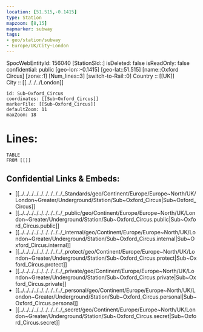```yaml
---
location: [51.515,-0.1415] 
type: Station 
mapzoom: [8,15] 
mapmarker: subway 
tags:
- geo/station/subway
- Europe/UK/City~London
---
```

SpocWebEntityId: 156040
[StationSId::] 
isDeleted: false
isReadOnly: false
confidential: public
[geo-lon::-0.1415] 
[geo-lat::51.515] 
[name::Oxford Circus] 
[zone::1] 
[Num_lines::3] 
[switch-to-Rail::0] 
Country :: [[UK]]  
City :: [[../../../London]]  


```leaflet
id: Sub~Oxford_Circus
coordinates: [[Sub~Oxford_Circus]] 
markerFile: [[Sub~Oxford_Circus]] 
defaultZoom: 11 
maxZoom: 18
```


# Lines: 
```dataview
TABLE 
FROM [[]] 
```

## Confidential Links & Embeds: 
- [[../../../../../../../../../_Standards/geo/Continent/Europe/Europe~North/UK/London~Greater/Underground/Station/Sub~Oxford_Circus|Sub~Oxford_Circus]] 
- [[../../../../../../../../../_public/geo/Continent/Europe/Europe~North/UK/London~Greater/Underground/Station/Sub~Oxford_Circus.public|Sub~Oxford_Circus.public]] 
- [[../../../../../../../../../_internal/geo/Continent/Europe/Europe~North/UK/London~Greater/Underground/Station/Sub~Oxford_Circus.internal|Sub~Oxford_Circus.internal]] 
- [[../../../../../../../../../_protect/geo/Continent/Europe/Europe~North/UK/London~Greater/Underground/Station/Sub~Oxford_Circus.protect|Sub~Oxford_Circus.protect]] 
- [[../../../../../../../../../_private/geo/Continent/Europe/Europe~North/UK/London~Greater/Underground/Station/Sub~Oxford_Circus.private|Sub~Oxford_Circus.private]] 
- [[../../../../../../../../../_personal/geo/Continent/Europe/Europe~North/UK/London~Greater/Underground/Station/Sub~Oxford_Circus.personal|Sub~Oxford_Circus.personal]] 
- [[../../../../../../../../../_secret/geo/Continent/Europe/Europe~North/UK/London~Greater/Underground/Station/Sub~Oxford_Circus.secret|Sub~Oxford_Circus.secret]] 
